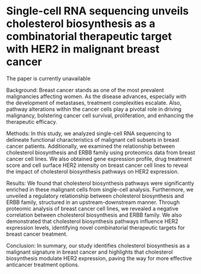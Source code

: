 # Single-cell RNA sequencing unveils cholesterol biosynthesis as a combinatorial therapeutic target with HER2 in malignant breast cancer
The paper is currently unavailable

Background: Breast cancer stands as one of the most prevalent malignancies affecting women. As the disease advances, especially with the development of metastases, treatment complexities escalate. Also, pathway alterations within the cancer cells play a pivotal role in driving malignancy, bolstering cancer cell survival, proliferation, and enhancing the therapeutic efficacy.

Methods: In this study, we analyzed single-cell RNA sequencing to delineate functional characteristics of malignant cell subsets in breast cancer patients. Additionally, we examined the relationship between cholesterol biosynthesis and ERBB family using proteomics data from breast cancer cell lines. We also obtained gene expression profile, drug treatment score and cell surface HER2 intensity on breast cancer cell lines to reveal the impact of cholesterol biosynthesis pathways on HER2 expression.

Results: We found that cholesterol biosynthesis pathways were significantly enriched in these malignant cells from single-cell analysis. Furthermore, we unveiled a regulatory relationship between cholesterol biosynthesis and ERBB family, structured in an upstream-downstream manner. Through proteomic analysis of breast cancer cell lines, we revealed a negative correlation between cholesterol biosynthesis and ERBB family. We also demonstrated that cholesterol biosynthesis pathways influence HER2 expression levels, identifying novel combinatorial therapeutic targets for breast cancer treatment.

Conclusion: In summary, our study identifies cholesterol biosynthesis as a malignant signature in breast cancer and highlights that cholesterol biosynthesis modulate HER2 expression, paving the way for more effective anticancer treatment options.
